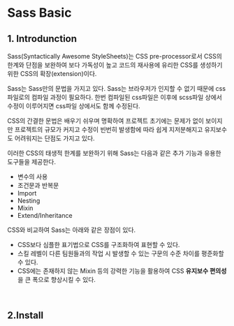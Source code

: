 # Sass Basic

## 1. Introdunction

Sass(Syntactically Awesome StyleSheets)는 CSS pre-processor로서 CSS의 한계와 단점을 보완하여 보다 가독성이 높고 코드의 재사용에 유리한 CSS를 생성하기 위한 CSS의 확장(extension)이다.

Sass는 Sass만의 문법을 가지고 있다. Sass는 브라우저가 인지할 수 없기 때문에 css파일로의 컴파일 과정이 필요하다. 한번 컴파일된 css파일은 이후에 scss파일 상에서 수정이 이루어지면 css파일 상에서도 함께 수정된다.

CSS의 간결한 문법은 배우기 쉬우며 명확하여 프로젝트 초기에는 문제가 없이 보이지만 프로젝트의 규모가 커지고 수정이 빈번히 발생함에 따라 쉽게 지저분해지고 유지보수도 어려워지는 단점도 가지고 있다.

이러한 CSS의 태생적 한계를 보완하기 위해 Sass는 다음과 같은 추가 기능과 유용한 도구들을 제공한다.

* 변수의 사용
* 조건문과 반복문
* Import
* Nesting
* Mixin
* Extend/Inheritance

CSS와 비교하여 Sass는 아래와 같은 장점이 있다.

* CSS보다 심플한 표기법으로 CSS를 구조화하여 표현할 수 있다.
* 스킬 레벨이 다른 팀원들과의 작업 시 발생할 수 있는 구문의 수준 차이를 평준화할 수 있다.
* CSS에는 존재하지 않는 Mixin 등의 강력한 기능을 활용하여 CSS **유지보수 편의성**을 큰 폭으로 향상시킬 수 있다.

<br>

## 2.Install
